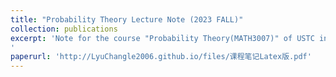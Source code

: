 ```yaml
---
title: "Probability Theory Lecture Note (2023 FALL)"
collection: publications
excerpt: 'Note for the course "Probability Theory(MATH3007)" of USTC in 2023FA semester. The lecturer is [Prof. Dang-Zheng Liu](http://staff.ustc.edu.cn/~dzliu/). The note covers all the content in the course, including the basic definitions in the probability theory, discussion on random variables, law of big numbers and central limit theorem.
'
paperurl: 'http://LyuChangle2006.github.io/files/课程笔记Latex版.pdf'
---
```

